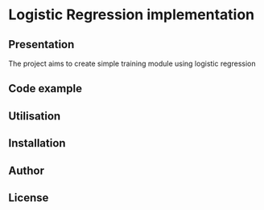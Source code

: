 # Logistic Regression implementation

## Presentation

The project aims to create simple training module using logistic regression

## Code example


## Utilisation


## Installation


## Author


## License